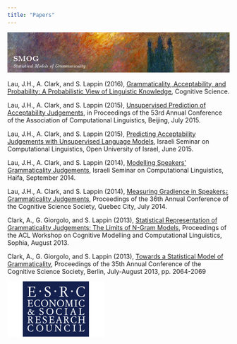 ```yaml
---
title: "Papers"
---
```


[![SMOG](../smog.png)](/projects/smog)

Lau, J.H., A. Clark, and S. Lappin (2016), [Grammaticality,
Acceptability, and Probability: A Probabilistic View of Linguistic
Knowledge](lau-clark-lappin2016_cognitive_science.pdf),
Cognitive Science.

Lau, J.H., A. Clark, and S. Lappin (2015), [Unsupervised Prediction of
Acceptability
Judgements](lcl_acl15.pdf),
in Proceedings of the 53rd Annual Conference of the Association of
Computational Linguistics, Beijing, July 2015.

Lau, J.H., A. Clark, and S. Lappin (2015), [Predicting Acceptability
Judgements with Unsupervised Language
Models](lcl_iscol2015.pdf),
Israeli Seminar on Computational Linguistics, Open University of Israel,
June 2015.

Lau, J.H., A. Clark, and S. Lappin (2014), [Modelling Speakers\'
Grammaticality
Judgements](iscol2014_poster.pdf),
Israeli Seminar on Computational Linguistics, Haifa, September 2014.

Lau, J.H., A. Clark, and S. Lappin (2014), [Measuring Gradience in
Speakers¿ Grammaticality
Judgements](lcl_cogsci14.pdf),
Proceedings of the 36th Annual Conference of the Cognitive Science
Society, Quebec City, July 2014.

Clark, A., G. Giorgolo, and S. Lappin (2013), [Statistical
Representation of Grammaticality Judgements: The Limits of N-Gram
Models](cgl_cmcl13.pdf),
Proceedings of the ACL Workshop on Cognitive Modelling and Computational
Linguistics, Sophia, August 2013.

Clark, A., G. Giorgolo, and S. Lappin (2013), [Towards a Statistical
Model of
Grammaticality](cgl_cogsci13.pdf),
Proceedings of the 35th Annual Conference of the Cognitive Science
Society, Berlin, July-August 2013, pp. 2064-2069

[![ESRC Logo](../esrc_logo.png)](https://esrc.ukri.org/)
